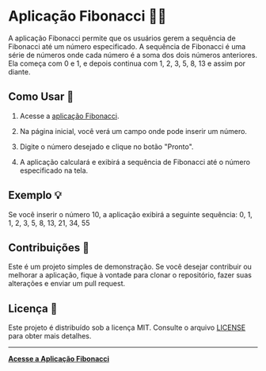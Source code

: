 # Aplicação Fibonacci 🧑‍💻

A aplicação Fibonacci permite que os usuários gerem a sequência de Fibonacci até um número especificado. A sequência de Fibonacci é uma série de números onde cada número é a soma dos dois números anteriores. Ela começa com 0 e 1, e depois continua com 1, 2, 3, 5, 8, 13 e assim por diante.

## Como Usar 🤔

1. Acesse a [aplicação Fibonacci](https://fibonacci.free.nf).

2. Na página inicial, você verá um campo onde pode inserir um número.

3. Digite o número desejado e clique no botão "Pronto".

4. A aplicação calculará e exibirá a sequência de Fibonacci até o número especificado na tela.

## Exemplo 💡

Se você inserir o número 10, a aplicação exibirá a seguinte sequência: 0, 1, 1, 2, 3, 5, 8, 13, 21, 34, 55

## Contribuições 💪

Este é um projeto simples de demonstração. Se você desejar contribuir ou melhorar a aplicação, fique à vontade para clonar o repositório, fazer suas alterações e enviar um pull request.

## Licença 📜

Este projeto é distribuído sob a licença MIT. Consulte o arquivo [LICENSE](LICENSE) para obter mais detalhes.

---

**[Acesse a Aplicação Fibonacci](https://fibonacci.free.nf)**


